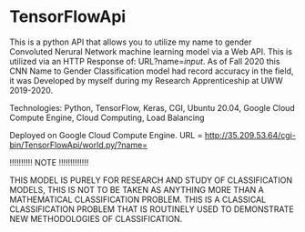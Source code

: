 # TensorFlowApi
This is a python API that allows you to utilize my name to gender Convoluted Nerural Network machine learning model via a Web API. This is utilized via an HTTP Response of: URL\?name=*input*. As of Fall 2020 this CNN Name to Gender Classification model had record accuracy in the field, it was Developed by myself during my Research Apprenticeship at UWW 2019-2020.


Technologies:
Python,
TensorFlow,
Keras,
CGI,
Ubuntu 20.04,
Google Cloud Compute Engine,
Cloud Computing,
Load Balancing

Deployed on Google Cloud Compute Engine.
URL = http://35.209.53.64/cgi-bin/TensorFlowApi/world.py/?name=

!!!!!!!!!! NOTE !!!!!!!!!!!!!

THIS MODEL IS PURELY FOR RESEARCH AND STUDY OF CLASSIFICATION MODELS, THIS IS NOT TO BE TAKEN AS ANYTHING MORE THAN A MATHEMATICAL CLASSIFICATION PROBLEM. THIS IS A CLASSICAL CLASSIFICATION PROBLEM THAT IS ROUTINELY USED TO DEMONSTRATE NEW METHODOLOGIES OF CLASSIFICATION.

